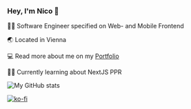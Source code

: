 ### Hey, I'm Nico 👋

🧑‍💻 Software Engineer specified on Web- and Mobile Frontend

🌏 Located in Vienna

💻 Read more about me on my [Portfolio](https://roomman.at/)

🧑‍🎓 Currently learning about NextJS PPR



![My GitHub stats](https://github-readme-stats.vercel.app/api?username=13nico01&show_icons=true&theme=radical)


[![ko-fi](https://ko-fi.com/img/githubbutton_sm.svg)](https://ko-fi.com/V7V717KIFG)

